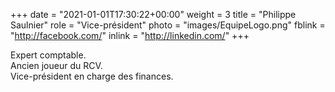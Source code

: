 +++
date = "2021-01-01T17:30:22+00:00"
weight = 3
title = "Philippe Saulnier"
role = "Vice-président"
photo = "images/EquipeLogo.png"
fblink = "http://facebook.com/"
inlink = "http://linkedin.com/"
+++

Expert comptable.  
Ancien joueur du RCV.  
Vice-président en charge des finances.
